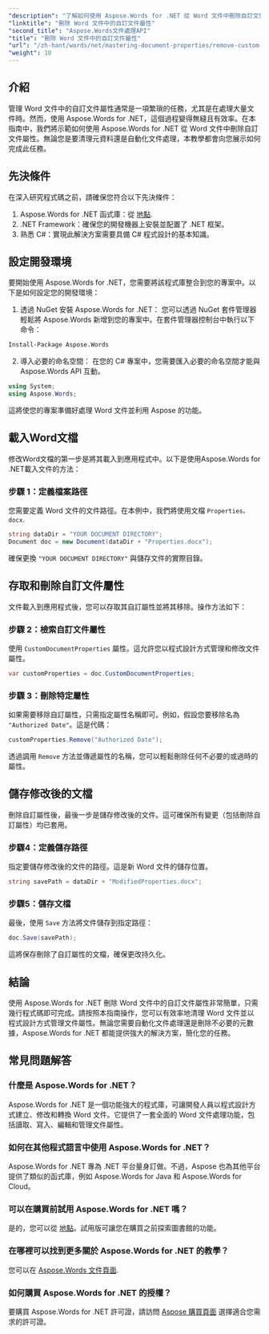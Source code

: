 ```yaml
---
"description": "了解如何使用 Aspose.Words for .NET 從 Word 文件中刪除自訂文件屬性。本指南提供詳細的逐步說明，幫助您有效率地清理文件元數據，從而節省文件管理和自動化的時間。"
"linktitle": "刪除 Word 文件中的自訂文件屬性"
"second_title": "Aspose.Words文件處理API"
"title": "刪除 Word 文件中的自訂文件屬性"
"url": "/zh-hant/words/net/mastering-document-properties/remove-custom-document-properties-in-word-files/"
"weight": 10
---
```


## 介紹

管理 Word 文件中的自訂文件屬性通常是一項繁瑣的任務，尤其是在處理大量文件時。然而，使用 Aspose.Words for .NET，這個過程變得無縫且有效率。在本指南中，我們將示範如何使用 Aspose.Words for .NET 從 Word 文件中刪除自訂文件屬性。無論您是要清理元資料還是自動化文件處理，本教學都會向您展示如何完成此任務。

## 先決條件

在深入研究程式碼之前，請確保您符合以下先決條件：

1. Aspose.Words for .NET 函式庫：從 [地點](https://releases。aspose.com/words/net/).
2. .NET Framework：確保您的開發機器上安裝並配置了 .NET 框架。
3. 熟悉 C#：實現此解決方案需要具備 C# 程式設計的基本知識。

## 設定開發環境

要開始使用 Aspose.Words for .NET，您需要將該程式庫整合到您的專案中。以下是如何設定您的開發環境：

1. 透過 NuGet 安裝 Aspose.Words for .NET：
   您可以透過 NuGet 套件管理器輕鬆將 Aspose.Words 新增到您的專案中。在套件管理器控制台中執行以下命令：

```bash
Install-Package Aspose.Words
```

2. 導入必要的命名空間：
   在您的 C# 專案中，您需要匯入必要的命名空間才能與 Aspose.Words API 互動。
   
```csharp
using System;
using Aspose.Words;
```

這將使您的專案準備好處理 Word 文件並利用 Aspose 的功能。

## 載入Word文檔

修改Word文檔的第一步是將其載入到應用程式中。以下是使用Aspose.Words for .NET載入文件的方法：

### 步驟 1：定義檔案路徑

您需要定義 Word 文件的文件路徑。在本例中，我們將使用文檔 `Properties。docx`.

```csharp
string dataDir = "YOUR DOCUMENT DIRECTORY";
Document doc = new Document(dataDir + "Properties.docx");
```

確保更換 `"YOUR DOCUMENT DIRECTORY"` 與儲存文件的實際目錄。

## 存取和刪除自訂文件屬性

文件載入到應用程式後，您可以存取其自訂屬性並將其移除。操作方法如下：

### 步驟 2：檢索自訂文件屬性

使用 `CustomDocumentProperties` 屬性。這允許您以程式設計方式管理和修改文件屬性。

```csharp
var customProperties = doc.CustomDocumentProperties;
```

### 步驟 3：刪除特定屬性

如果需要移除自訂屬性，只需指定屬性名稱即可。例如，假設您要移除名為 `"Authorized Date"`。這是代碼：

```csharp
customProperties.Remove("Authorized Date");
```

透過調用 `Remove` 方法並傳遞屬性的名稱，您可以輕鬆刪除任何不必要的或過時的屬性。

## 儲存修改後的文檔

刪除自訂屬性後，最後一步是儲存修改後的文件。這可確保所有變更（包括刪除自訂屬性）均已套用。

### 步驟4：定義儲存路徑

指定要儲存修改後的文件的路徑。這是新 Word 文件的儲存位置。

```csharp
string savePath = dataDir + "ModifiedProperties.docx";
```

### 步驟5：儲存文檔

最後，使用 `Save` 方法將文件儲存到指定路徑：

```csharp
doc.Save(savePath);
```

這將保存刪除了自訂屬性的文檔，確保更改持久化。

## 結論

使用 Aspose.Words for .NET 刪除 Word 文件中的自訂文件屬性非常簡單，只需幾行程式碼即可完成。請按照本指南操作，您可以有效率地清理 Word 文件並以程式設計方式管理文件屬性。無論您需要自動化文件處理還是刪除不必要的元數據，Aspose.Words for .NET 都能提供強大的解決方案，簡化您的任務。

## 常見問題解答

### 什麼是 Aspose.Words for .NET？

Aspose.Words for .NET 是一個功能強大的程式庫，可讓開發人員以程式設計方式建立、修改和轉換 Word 文件。它提供了一套全面的 Word 文件處理功能，包括讀取、寫入、編輯和管理文件屬性。

### 如何在其他程式語言中使用 Aspose.Words for .NET？

Aspose.Words for .NET 專為 .NET 平台量身訂做。不過，Aspose 也為其他平台提供了類似的函式庫，例如 Aspose.Words for Java 和 Aspose.Words for Cloud。

### 可以在購買前試用 Aspose.Words for .NET 嗎？

是的，您可以從 [地點](https://releases.aspose.com/)。試用版可讓您在購買之前探索圖書館的功能。

### 在哪裡可以找到更多關於 Aspose.Words for .NET 的教學？

您可以在 [Aspose.Words 文件頁面](https://reference。aspose.com/words/net/).

### 如何購買 Aspose.Words for .NET 的授權？

要購買 Aspose.Words for .NET 許可證，請訪問 [Aspose 購買頁面](https://purchase.aspose.com/buy) 選擇適合您需求的許可證。